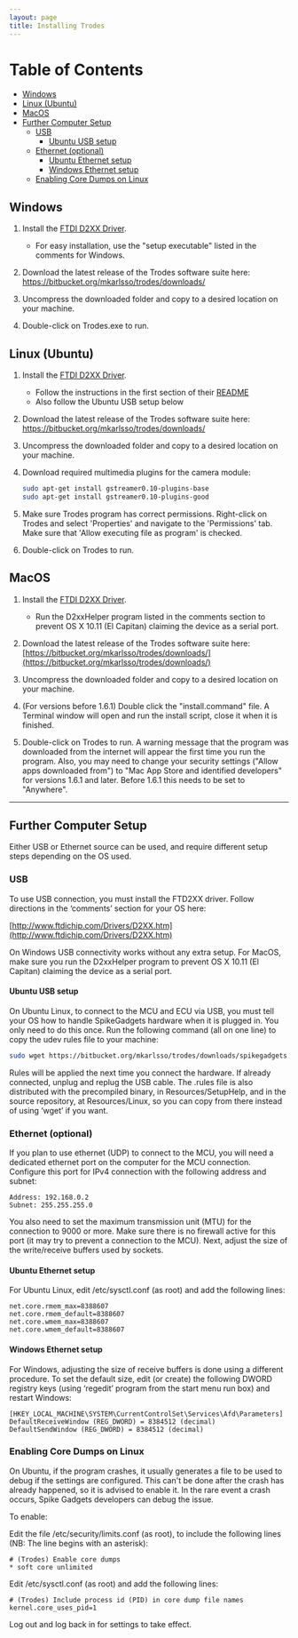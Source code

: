 ```yaml
---
layout: page
title: Installing Trodes
---
```

# Table of Contents

- [Windows](#windows)
- [Linux (Ubuntu)](#linux-ubuntu)
- [MacOS](#macos)
- [Further Computer Setup](#further-computer-setup)
    - [USB](#usb)
        - [Ubuntu USB setup](#ubuntu-usb-setup)
    - [Ethernet (optional)](#ethernet-optional)
        - [Ubuntu Ethernet setup](#ubuntu-ethernet-setup)
        - [Windows Ethernet setup](#windows-ethernet-setup)
    - [Enabling Core Dumps on Linux](#enabling-core-dumps-on-linux)

## Windows

1. Install the [FTDI D2XX Driver](http://www.ftdichip.com/Drivers/D2XX.htm). 
    - For easy installation, use the "setup executable" listed in the comments for Windows. 

2. Download the latest release of the Trodes software suite here: https://bitbucket.org/mkarlsso/trodes/downloads/

3. Uncompress the downloaded folder and copy to a desired location on your machine.

4. Double-click on Trodes.exe to run. 
 
## Linux (Ubuntu)

1. Install the [FTDI D2XX Driver](http://www.ftdichip.com/Drivers/D2XX.htm). 

    - Follow the instructions in the first section of their [README](http://www.ftdichip.com/Drivers/D2XX/Linux/ReadMe-linux.txt)
    - Also follow the Ubuntu USB setup below

2. Download the latest release of the Trodes software suite here: https://bitbucket.org/mkarlsso/trodes/downloads/

3. Uncompress the downloaded folder and copy to a desired location on your machine.

4. Download required multimedia plugins for the camera module:

    ```bash
    sudo apt-get install gstreamer0.10-plugins-base 
    sudo apt-get install gstreamer0.10-plugins-good
    ```

5. Make sure Trodes program has correct permissions. Right-click on Trodes and select 'Properties' and navigate to the 'Permissions' tab.  Make sure that 'Allow executing file as program' is checked.

6. Double-click on Trodes to run. 

## MacOS

1. Install the [FTDI D2XX Driver](http://www.ftdichip.com/Drivers/D2XX.htm). 

    - Run the D2xxHelper program listed in the comments section to prevent OS X 10.11 (El Capitan) claiming the device as a serial port.

2. Download the latest release of the Trodes software suite here: [https://bitbucket.org/mkarlsso/trodes/downloads/](https://bitbucket.org/mkarlsso/trodes/downloads/)

3. Uncompress the downloaded folder and copy to a desired location on your machine.

4. (For versions before 1.6.1) Double click the "install.command" file.  A Terminal window will open and run the install script, close it when it is finished.

5. Double-click on Trodes to run. A warning message that the program was downloaded from the internet will appear the first time you run the program.  Also, you may need to change your security settings ("Allow apps downloaded from") to "Mac App Store and identified developers" for versions 1.6.1 and later. Before 1.6.1 this needs to be set to "Anywhere". 

---

## Further Computer Setup

Either USB or Ethernet source can be used, and require different setup steps depending on the OS used.

### USB

To use USB connection, you must install the FTD2XX driver. Follow directions in the ‘comments’ section for your OS here:

[http://www.ftdichip.com/Drivers/D2XX.htm](http://www.ftdichip.com/Drivers/D2XX.htm)

On Windows USB connectivity works without any extra setup. For MacOS, make sure you run the D2xxHelper program to prevent OS X 10.11 (El Capitan) claiming the device as a serial port.

#### Ubuntu USB setup

On Ubuntu Linux, to connect to the MCU and ECU via USB, you must tell your OS how to handle SpikeGadgets hardware when it is plugged in. You only need to do this once. Run the following command (all on one line) to copy the udev rules file to your machine:

```bash
sudo wget https://bitbucket.org/mkarlsso/trodes/downloads/spikegadgets.rules -O /etc/udev/rules.d/spikegadgets.rules
```

Rules will be applied the next time you connect the hardware. If already connected, unplug and replug the USB cable. The .rules file is also distributed with the precompiled binary, in Resources/SetupHelp, and in the source repository, at Resources/Linux, so you can copy from there instead of using ‘wget’ if you want.

### Ethernet (optional)

If you plan to use ethernet (UDP) to connect to the MCU, you will need a dedicated ethernet port on the computer for the MCU connection. Configure this port for IPv4 connection with the following address and subnet:

```text
Address: 192.168.0.2
Subnet: 255.255.255.0 
```

You also need to set the maximum transmission unit (MTU) for the connection to 9000 or more. Make sure there is no firewall active for this port (it may try to prevent a connection to the MCU). Next, adjust the size of the write/receive buffers used by sockets. 

#### Ubuntu Ethernet setup

For Ubuntu Linux, edit /etc/sysctl.conf (as root) and add the following lines:

``` text
net.core.rmem_max=8388607
net.core.rmem_default=8388607
net.core.wmem_max=8388607
net.core.wmem_default=8388607
```

#### Windows Ethernet setup

For Windows, adjusting the size of receive buffers is done using a different procedure. To set the default size, edit (or create) the following DWORD registry keys (using ‘regedit’ program from the start menu run box) and restart Windows: 

```text
[HKEY_LOCAL_MACHINE\SYSTEM\CurrentControlSet\Services\Afd\Parameters]
DefaultReceiveWindow (REG_DWORD) = 8384512 (decimal)
DefaultSendWindow (REG_DWORD) = 8384512 (decimal)
```

### Enabling Core Dumps on Linux

On Ubuntu, if the program crashes, it usually generates a file to be used to debug if the settings are configured. This can't be done after the crash has already happened, so it is advised to enable it. In the rare event a crash occurs, Spike Gadgets developers can debug the issue. 

To enable: 

Edit the file /etc/security/limits.conf (as root), to include the following lines (NB: The line begins with an asterisk):

```text
# (Trodes) Enable core dumps
* soft core unlimited
```

Edit /etc/sysctl.conf (as root) and add the following lines:

```text
# (Trodes) Include process id (PID) in core dump file names
kernel.core_uses_pid=1
```

Log out and log back in for settings to take effect.